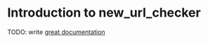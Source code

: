 # Introduction to new_url_checker

TODO: write [great documentation](http://jacobian.org/writing/what-to-write/)
